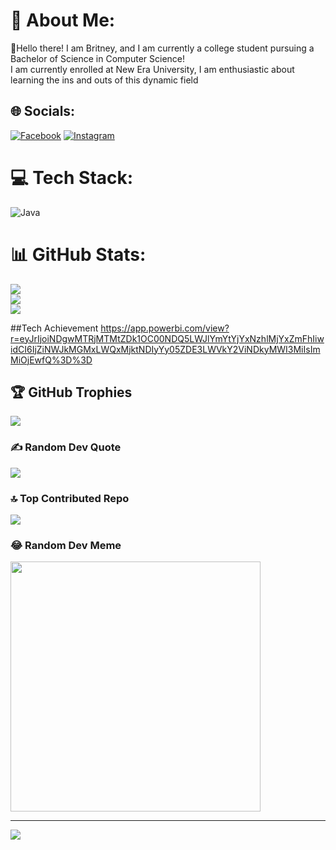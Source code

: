 # 💫 About Me:
🔭Hello there! I am Britney, and I am currently a college student pursuing a Bachelor of Science in Computer Science! <br>     I am currently enrolled at New Era University, I am enthusiastic about learning the ins and outs of this dynamic field <br>


## 🌐 Socials:
[![Facebook](https://img.shields.io/badge/Facebook-%231877F2.svg?logo=Facebook&logoColor=white)](https://facebook.com/BriyiBeligan) [![Instagram](https://img.shields.io/badge/Instagram-%23E4405F.svg?logo=Instagram&logoColor=white)](https://instagram.com/strawbriyi) 

# 💻 Tech Stack:
![Java](https://img.shields.io/badge/java-%23ED8B00.svg?style=plastic&logo=openjdk&logoColor=white)
# 📊 GitHub Stats:
![](https://github-readme-stats.vercel.app/api?username=BritneyBeligan&theme=calm&hide_border=false&include_all_commits=false&count_private=false)<br/>
![](https://github-readme-streak-stats.herokuapp.com/?user=BritneyBeligan&theme=calm&hide_border=false)<br/>
![](https://github-readme-stats.vercel.app/api/top-langs/?username=BritneyBeligan&theme=calm&hide_border=false&include_all_commits=false&count_private=false&layout=compact)

##Tech Achievement
https://app.powerbi.com/view?r=eyJrIjoiNDgwMTRjMTMtZDk1OC00NDQ5LWJlYmYtYjYxNzhlMjYxZmFhIiwidCI6IjZiNWJkMGMxLWQxMjktNDIyYy05ZDE3LWVkY2ViNDkyMWI3MiIsImMiOjEwfQ%3D%3D


## 🏆 GitHub Trophies
![](https://github-profile-trophy.vercel.app/?username=BritneyBeligan&theme=juicyfresh&no-frame=false&no-bg=true&margin-w=4)

### ✍️ Random Dev Quote
![](https://quotes-github-readme.vercel.app/api?type=horizontal&theme=dark)

### 🔝 Top Contributed Repo
![](https://github-contributor-stats.vercel.app/api?username=BritneyBeligan&limit=5&theme=monokai&combine_all_yearly_contributions=true)

### 😂 Random Dev Meme
<img src='https://randommeme-five.vercel.app/' style="height: 400px;"/>

---
[![](https://visitcount.itsvg.in/api?id=BritneyBeligan&icon=7&color=10)](https://visitcount.itsvg.in)

<!-- Proudly created with GPRM ( https://gprm.itsvg.in ) -->
